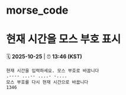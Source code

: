 # morse_code
# 현재 시간을 모스 부호 표시
<!-- MORSE_TIME_START -->
🗓️ **2025-10-25** | ⏰ **13:46 (KST)**

```
현재 시간을 입력하세요. 모스 부호로 바꿉니다
.---- ...-- ....- -....
모스 부호를 다시 현재 시간으로 바꿉니다
1346
```
<!-- MORSE_TIME_END -->
